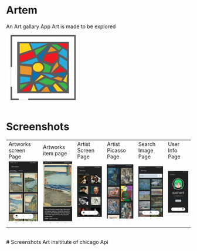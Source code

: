 # Artem
An Art gallary App
Art is made to be explored
<br>
<img src="photos/logo.png" width="200">
<br>
# Screenshots
<table>
  <tr>
    <td>Artworks screen Page</td>
     <td>Artworks item page</td>
     <td>Artist Screen Page</td>
    <td>Artist Picasso Page</td>
    <td>Search Image Page</td>
    <td>User Info Page</td>
  </tr>
  <tr>
    <td><img src="photos/artworks.jpg" width="300" ></td>
    <td><img src="photos/artworks_item.jpg" width="300"></td>
    <td><img src="photos/artist.jpg" width="300"></td>
    <td><img src="photos/artist_picasso.jpg" width="300"></td>
    <td><img src="photos/search.jpg" width="300"></td>  
    <td><img src="photos/user.jpg" width="300"></td>
  </tr>
 </table>
 <br>
# Screenshots
 Art insititute of chicago Api





